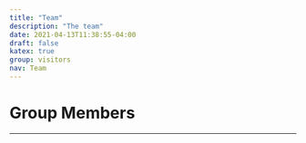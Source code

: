 ```yaml
---
title: "Team"
description: "The team"
date: 2021-04-13T11:38:55-04:00
draft: false
katex: true
group: visitors
nav: Team
---
```


# Group Members
-----

